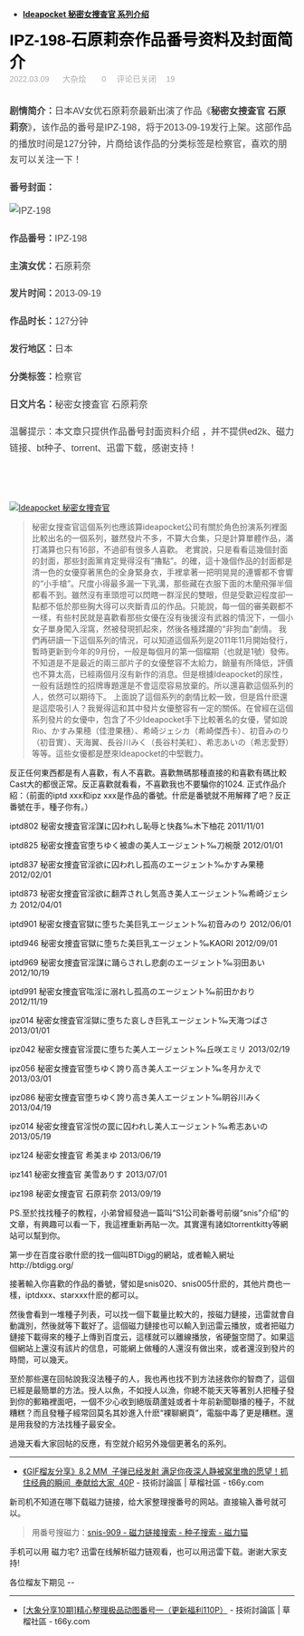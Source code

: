 - [**Ideapocket 秘密女捜査官 系列介绍**](https://t66y.com/htm_data/7/1311/978164.html)

<div class="article-title" style="-webkit-tap-highlight-color: transparent; box-sizing: border-box; font-size: 28px; color: rgb(63, 63, 63); font-family: Helvetica, Arial, &quot;PingFang SC&quot;, &quot;Microsoft YaHei&quot;, &quot;WenQuanYi Micro Hei&quot;, &quot;tohoma,sans-serif&quot;; white-space: normal;">
<a href="https://www.simcf.cc/113819.html" style="-webkit-tap-highlight-color: transparent; box-sizing: border-box; background-color: transparent; text-decoration-line: none; color: rgb(0, 0, 0); font-weight: 800;">IPZ-198-石原莉奈作品番号资料及封面简介</a>
</div>
<div class="article-meta" style="-webkit-tap-highlight-color: transparent; box-sizing: border-box; margin-bottom: 12px; position: relative; color: rgb(170, 170, 170); font-family: Helvetica, Arial, &quot;PingFang SC&quot;, &quot;Microsoft YaHei&quot;, &quot;WenQuanYi Micro Hei&quot;, &quot;tohoma,sans-serif&quot;; white-space: normal;">
<span class="article-meta-time" style="-webkit-tap-highlight-color: transparent; box-sizing: border-box; margin-right: 12px;">2022.03.09&nbsp;</span>
<span class="czs-bookmark" style="-webkit-tap-highlight-color: transparent; box-sizing: border-box; speak: none; font-variant-numeric: normal; font-variant-east-asian: normal; line-height: 1; -webkit-font-smoothing: antialiased; font-family: strawberryicon !important;">
</span>&nbsp;<a href="https://www.simcf.cc/category/strange" style="-webkit-tap-highlight-color: transparent; box-sizing: border-box; background-color: transparent; text-decoration-line: none; color: rgb(170, 170, 170); margin-right: 12px;">大杂烩</a>&nbsp;&nbsp;<span class="czs-heart-l" style="-webkit-tap-highlight-color: transparent; box-sizing: border-box; speak: none; font-variant-numeric: normal; font-variant-east-asian: normal; line-height: 1; -webkit-font-smoothing: antialiased; font-family: strawberryicon !important;">
</span>&nbsp;<span class="count" style="-webkit-tap-highlight-color: transparent; box-sizing: border-box;">0&nbsp;</span>&nbsp;&nbsp;<span class="czs-comment-l" style="-webkit-tap-highlight-color: transparent; box-sizing: border-box; speak: none; font-variant-numeric: normal; font-variant-east-asian: normal; line-height: 1; -webkit-font-smoothing: antialiased; font-family: strawberryicon !important;">
</span>&nbsp;<span class="article-meta-comment" style="-webkit-tap-highlight-color: transparent; box-sizing: border-box; position: relative; margin-right: 6px;">评论已关闭</span>&nbsp;<span class="czs-eye-l" style="-webkit-tap-highlight-color: transparent; box-sizing: border-box; speak: none; font-variant-numeric: normal; font-variant-east-asian: normal; line-height: 1; -webkit-font-smoothing: antialiased; font-family: strawberryicon !important;">
</span>&nbsp;19&nbsp;<div class="article-meta-tags" style="-webkit-tap-highlight-color: transparent; box-sizing: border-box; margin-top: 6px; overflow: hidden;">
</div>
</div>
<div class="article-body" style="-webkit-tap-highlight-color: transparent; box-sizing: border-box; margin-bottom: 28px; overflow: hidden; color: rgb(63, 63, 63); font-family: Helvetica, Arial, &quot;PingFang SC&quot;, &quot;Microsoft YaHei&quot;, &quot;WenQuanYi Micro Hei&quot;, &quot;tohoma,sans-serif&quot;; white-space: normal;">
<p style="-webkit-tap-highlight-color: transparent; box-sizing: border-box; overflow-wrap: break-word; word-break: break-all; font-size: 16px; line-height: 1.8; margin-bottom: 20px;">
<b style="-webkit-tap-highlight-color: transparent; box-sizing: border-box;">剧情简介：</b>日本AV女优石原莉奈最新出演了作品《<b style="-webkit-tap-highlight-color: transparent; box-sizing: border-box;">秘密女捜査官 石原莉奈</b>》，该作品的番号是IPZ-198，将于2013-09-19发行上架。这部作品的播放时间是127分钟，片商给该作品的分类标签是检察官，喜欢的朋友可以关注一下！</p>
<p style="-webkit-tap-highlight-color: transparent; box-sizing: border-box; overflow-wrap: break-word; word-break: break-all; font-size: 16px; line-height: 1.8; margin-bottom: 20px;">
<b style="-webkit-tap-highlight-color: transparent; box-sizing: border-box;">番号封面：</b>
<br>
<img src="https://www.simcf.cc/wp-content/uploads/2022/03/20220309232751-622937f7402df.jpg" alt="IPZ-198" style="-webkit-tap-highlight-color: transparent; box-sizing: border-box; display: block; max-width: 100%; margin: 12px auto; height: auto;">
</p>
<p style="-webkit-tap-highlight-color: transparent; box-sizing: border-box; overflow-wrap: break-word; word-break: break-all; font-size: 16px; line-height: 1.8; margin-bottom: 20px;">
<b style="-webkit-tap-highlight-color: transparent; box-sizing: border-box;">作品番号：</b>IPZ-198</p>
<p style="-webkit-tap-highlight-color: transparent; box-sizing: border-box; overflow-wrap: break-word; word-break: break-all; font-size: 16px; line-height: 1.8; margin-bottom: 20px;">
<b style="-webkit-tap-highlight-color: transparent; box-sizing: border-box;">主演女优：</b>石原莉奈</p>
<p style="-webkit-tap-highlight-color: transparent; box-sizing: border-box; overflow-wrap: break-word; word-break: break-all; font-size: 16px; line-height: 1.8; margin-bottom: 20px;">
<b style="-webkit-tap-highlight-color: transparent; box-sizing: border-box;">发片时间：</b>2013-09-19</p>
<p style="-webkit-tap-highlight-color: transparent; box-sizing: border-box; overflow-wrap: break-word; word-break: break-all; font-size: 16px; line-height: 1.8; margin-bottom: 20px;">
<b style="-webkit-tap-highlight-color: transparent; box-sizing: border-box;">作品时长：</b>127分钟</p>
<p style="-webkit-tap-highlight-color: transparent; box-sizing: border-box; overflow-wrap: break-word; word-break: break-all; font-size: 16px; line-height: 1.8; margin-bottom: 20px;">
<b style="-webkit-tap-highlight-color: transparent; box-sizing: border-box;">发行地区：</b>日本</p>
<p style="-webkit-tap-highlight-color: transparent; box-sizing: border-box; overflow-wrap: break-word; word-break: break-all; font-size: 16px; line-height: 1.8; margin-bottom: 20px;">
<b style="-webkit-tap-highlight-color: transparent; box-sizing: border-box;">分类标签：</b>检察官</p>
<p class="japname" style="-webkit-tap-highlight-color: transparent; box-sizing: border-box; overflow-wrap: break-word; word-break: break-all; font-size: 16px; line-height: 1.8; margin-bottom: 20px;">
<b style="-webkit-tap-highlight-color: transparent; box-sizing: border-box;">日文片名：</b>秘密女捜査官 石原莉奈</p>
<p style="-webkit-tap-highlight-color: transparent; box-sizing: border-box; overflow-wrap: break-word; word-break: break-all; font-size: 16px; line-height: 1.8; margin-bottom: 20px;">温馨提示：本文章只提供作品番号封面资料介绍 ，并不提供ed2k、磁力链接、bt种子、torrent、迅雷下载，感谢支持！</p>
</div>
<p>
<br>
</p>

> <a href="https://t66y.com/htm_data/7/1905/3524721.html">
<img src="https://camo.githubusercontent.com/8961005c324234949628dab56260df2b6c2d7e7a/68747470733a2f2f7777772e707269766163797069632e636f6d2f696d616765732f323031392f30352f31332f69707a313034706c363135633336656161636134386130332e6d642e6a7067" border="0" alt="Ideapocket 秘密女捜査官" title="[东京老杨]带你走进AV女优的拍摄现场 ——AV拍摄细节一文全解密 - 技術討論區 | 草榴社區 - t66y.com"></a>

> 秘密女搜查官這個系列也應該算ideapocket公司有關於角色扮演系列裡面比較出名的一個系列，雖然發片不多，不算大合集，只是計算單體作品，滿打滿算也只有16部，不過卻有很多人喜歡。
老實說，只是看看這幾個封面的封面，那些封面黨肯定覺得沒有“擼點”。的確，這十幾個作品的封面都是清一色的女優穿著黑色的全身緊身衣，手裡拿著一把明晃晃的連響都不會響的“小手槍”。尺度小得最多漏一下乳溝，那些藏在衣服下面的木蘭飛彈半個都看不到。雖然沒有車頭燈可以閃瞎一群淫民的雙眼，但是受歡迎程度卻一點都不低於那些胸大得可以夾斷青瓜的作品。只能說，每一個的審美觀都不一樣，有些村民就是喜歡看那些女優在沒有後援沒有武器的情況下，一個小女子單身闖入淫窩，然被發現抓起來，然後各種蹂躪的“非狗血”劇情。
我們再研讀一下這個系列的情況，可以知道這個系列是2011年11月開始發行，暫時更新到今年的9月份，一般是每個月的第一個檔期（也就是1號）發佈。不知道是不是最近的兩三部片子的女優整容不太給力，銷量有所降低，評價也不算太高，已經兩個月沒有新作的消息。但是根據Ideapocket的尿性，一般有話題性的招牌專題還是不會這麼容易放棄的。所以還喜歡這個系列的人，依然可以期待下。
上面說了這個系列的劇情比較一致，但是爲什麽還是這麼吸引人？我覺得這和其中發片女優整容有一定的關係。在曾經在這個系列發片的女優中，包含了不少Ideapocket手下比較著名的女優，譬如說Rio、かすみ果穂（佳澄果穗）、希崎ジェシカ（希崎傑西卡）、初音みのり（初音實）、天海翼、長谷川みく（長谷村美紅）、希志あいの（希志愛野）等等。這些女優都是歷來Ideapocket的中堅戰力。

反正任何東西都是有人喜歡，有人不喜歡。喜歡無碼那種直接的和喜歡有碼比較Cast大的都很正常。反正喜歡就看看，不喜歡我也不要騙你的1024.
正式作品介紹：（前面的iptd xxx和ipz xxx是作品的番號。什麽是番號就不用解釋了吧？反正番號在手，種子你有。）


iptd802 秘密女捜査官淫謀に囚われし恥辱と快姦‰木下柚花 2011/11/01

 

iptd825 秘密女捜査官堕ちゆく被虐の美人エージェント‰刀椀漀 2012/01/01

 

iptd837 秘密女捜査官淫欲に囚われし孤高のエージェント‰かすみ果穂 2012/02/01

 

iptd873 秘密女捜査官淫欲に翻弄されし気高き美人エージェント‰希崎ジェシカ 2012/04/01

 

iptd901 秘密女捜査官獄に堕ちた美巨乳エージェント‰初音みのり 2012/06/01

 

iptd946 秘密女捜査官獄に堕ちた美巨乳エージェント‰KAORI 2012/09/01

 

iptd969 秘密女捜査官淫謀に踊らされし悲劇のエージェント‰羽田あい 2012/10/19

 

iptd991 秘密女捜査官吰淫に溺れし孤高のエージェント‰前田かおり 2012/11/19

 

ipz014 秘密女捜査官淫獄に堕ちた哀しき巨乳エージェント‰天海つばさ 2013/01/01

 

ipz042 秘密女捜査官淫罠に堕ちた美人エージェント‰丘咲エミリ 2013/02/19

 

ipz056 秘密女捜査官堕ちゆく誇り高き美人エージェント‰冬月かえで 2013/03/01

 

ipz086 秘密女捜査官堕ちゆく誇り高き美人エージェント‰眀谷川みく 2013/04/19

 

ipz014 秘密女捜査官淫悦の罠に囚われし美人エージェント‰希志あいの 2013/05/19

 

ipz124 秘密女捜査官 希美まゆ 2013/06/19

 

ipz141 秘密女捜査官 美雪ありす 2013/07/01

 

ipz198 秘密女捜査官 石原莉奈 2013/09/19

 




PS.至於找找種子的教程，小弟曾經發過一篇叫“S1公司新番号前缀“snis”介绍”的文章，有興趣可以看一下，我這裡重新再貼一次。其實還有諸如torrentkitty等網站可以幫到你。


第一步在百度谷歌什麽的找一個叫BTDigg的網站，或者輸入網址http://btdigg.org/




 

接著輸入你喜歡的作品的番號，譬如是snis020、snis005什麽的，其他片商也一樣，iptdxxx、starxxx什麽的都可以。

 

然後會看到一堆種子列表，可以找一個下載量比較大的，按磁力鏈接，迅雷就會自動識別，然後就等下載好了。這個磁力鏈接也可以輸入到迅雷云播放，或者把磁力鏈接下載得來的種子上傳到百度云，這樣就可以離線播放，省硬盤空間了。如果這個網站上還沒有該片的信息，可能網上做種的人還沒有做出來，或者還沒到發片的時間，可以幾天。

 

至於那些還在回帖說我沒法種子的人，我也再也找不到方法拯救你的智商了，這個已經是最簡單的方法。授人以魚，不如授人以漁，你總不能天天等著別人把種子發到你的郵箱裡面吧，一個不少心收到絕版葫蘆娃或者十年前新聞聯播的種子，不就糟糕？而且發種子經常回莫名其妙進入什麽“裸聊網頁”，電腦中毒了更是糟糕。還是用我發的方法找種子最安全。

過幾天看大家回帖的反應，有空就介紹另外幾個更著名的系列。

------------------------------------------------------------

- [《GIF榴友分享》8.2 MM  子弹已经发射 满足你夜深人静被窝里撸的愿望！抓住经典的瞬间  奉献给大家  40P](https://t66y.com/htm_data/7/1808/3230935.html) - 技術討論區 | 草榴社區 - t66y.com

新司机不知道在哪下载磁力链接，给大家整理搜番号的网站。直接输入番号就可以。

> 用番号搜磁力：[snis-909 - 磁力链接搜索 - 种子搜索 - 磁力猫](https://www.cilimao.xyz/search?word=snis-909)

手机可以用 磁力宅? 迅雷在线解析磁力链观看，也可以用迅雷下载。谢谢大家支持! 

各位榴友下期见 --

------------------------------------------------------------
- [[大象分享10期]精心整理极品动图番号一（更新福利110P）](https://t66y.com/htm_data/7/1711/2795958.html) - 技術討論區 | 草榴社區 - t66y.com
